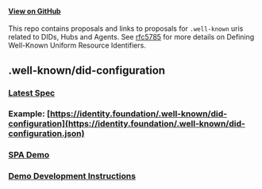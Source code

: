 #### [View on GitHub](https://github.com/decentralized-identity/.well-known)

This repo contains proposals and links to proposals for `.well-known` uris related to DIDs, Hubs and Agents. See [rfc5785](https://tools.ietf.org/html/rfc5785) for more details on Defining Well-Known Uniform Resource Identifiers.

## .well-known/did-configuration

### [Latest Spec](./resources/did-configuration/)

### Example: [https://identity.foundation/.well-known/did-configuration](https://identity.foundation/.well-known/did-configuration.json)

### [SPA Demo](https://identity.foundation/.well-known/resources/did-configuration/demo/build/index.html)

### [Demo Development Instructions](./resources/did-configuration/demo/README.md)

